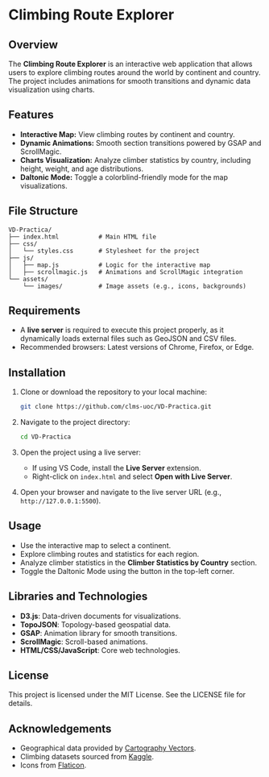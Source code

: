 # Climbing Route Explorer

## Overview
The **Climbing Route Explorer** is an interactive web application that allows users to explore climbing routes around the world by continent and country. The project includes animations for smooth transitions and dynamic data visualization using charts.

## Features
- **Interactive Map:** View climbing routes by continent and country.
- **Dynamic Animations:** Smooth section transitions powered by GSAP and ScrollMagic.
- **Charts Visualization:** Analyze climber statistics by country, including height, weight, and age distributions.
- **Daltonic Mode:** Toggle a colorblind-friendly mode for the map visualizations.

## File Structure
```
VD-Practica/
├── index.html           # Main HTML file
├── css/
│   └── styles.css       # Stylesheet for the project
├── js/
│   ├── map.js           # Logic for the interactive map
│   ├── scrollmagic.js   # Animations and ScrollMagic integration
└── assets/
    └── images/          # Image assets (e.g., icons, backgrounds)
```

## Requirements
- A **live server** is required to execute this project properly, as it dynamically loads external files such as GeoJSON and CSV files.
- Recommended browsers: Latest versions of Chrome, Firefox, or Edge.

## Installation
1. Clone or download the repository to your local machine:
   ```bash
   git clone https://github.com/clms-uoc/VD-Practica.git
   ```

2. Navigate to the project directory:
   ```bash
   cd VD-Practica
   ```

3. Open the project using a live server:
   - If using VS Code, install the **Live Server** extension.
   - Right-click on `index.html` and select **Open with Live Server**.

4. Open your browser and navigate to the live server URL (e.g., `http://127.0.0.1:5500`).

## Usage
- Use the interactive map to select a continent.
- Explore climbing routes and statistics for each region.
- Analyze climber statistics in the **Climber Statistics by Country** section.
- Toggle the Daltonic Mode using the button in the top-left corner.

## Libraries and Technologies
- **D3.js**: Data-driven documents for visualizations.
- **TopoJSON**: Topology-based geospatial data.
- **GSAP**: Animation library for smooth transitions.
- **ScrollMagic**: Scroll-based animations.
- **HTML/CSS/JavaScript**: Core web technologies.

## License
This project is licensed under the MIT License. See the LICENSE file for details.

## Acknowledgements
- Geographical data provided by [Cartography Vectors](https://cartographyvectors.com).
- Climbing datasets sourced from [Kaggle](https://www.kaggle.com).
- Icons from [Flaticon](https://flaticon.com).
# 
